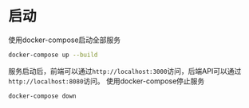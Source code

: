 # 启动
使用docker-compose启动全部服务
```bash
docker-compose up --build
```
服务启动后，前端可以通过`http://localhost:3000`访问，后端API可以通过`http://localhost:8080`访问。
使用docker-compose停止服务
```bash
docker-compose down
``` 

